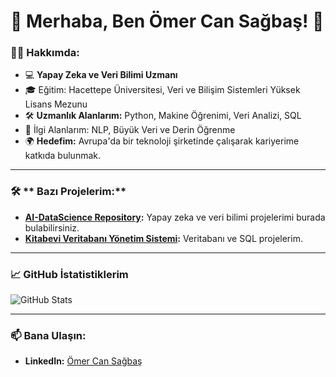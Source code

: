 # 🌟 Merhaba, Ben Ömer Can Sağbaş! 🌟

### 👨‍💻 Hakkımda:
- 💻 **Yapay Zeka ve Veri Bilimi Uzmanı**
- 🎓 Eğitim: Hacettepe Üniversitesi, Veri ve Bilişim Sistemleri Yüksek Lisans Mezunu
- 🛠️ **Uzmanlık Alanlarım:** Python, Makine Öğrenimi, Veri Analizi, SQL
- 🌟 İlgi Alanlarım: NLP, Büyük Veri ve Derin Öğrenme
- 🌍 **Hedefim:** Avrupa'da bir teknoloji şirketinde çalışarak kariyerime katkıda bulunmak.

---

### 🛠️ ** Bazı Projelerim:**
- **[AI-DataScience Repository](https://github.com/OCanSagbas/AI-DataScience):**
  Yapay zeka ve veri bilimi projelerimi burada bulabilirsiniz.
- **[Kitabevi Veritabanı Yönetim Sistemi](https://github.com/OCanSagbas/Kitabevi-Veritabani):**
  Veritabanı ve SQL projelerim.

---

### 📈 **GitHub İstatistiklerim**
![GitHub Stats](https://github-readme-stats.vercel.app/api?username=OCanSagbas&show_icons=true&theme=radical)

---

### 📫 Bana Ulaşın:
- **LinkedIn:** [Ömer Can Sağbaş](https://www.linkedin.com/in/omercansagbas/)
